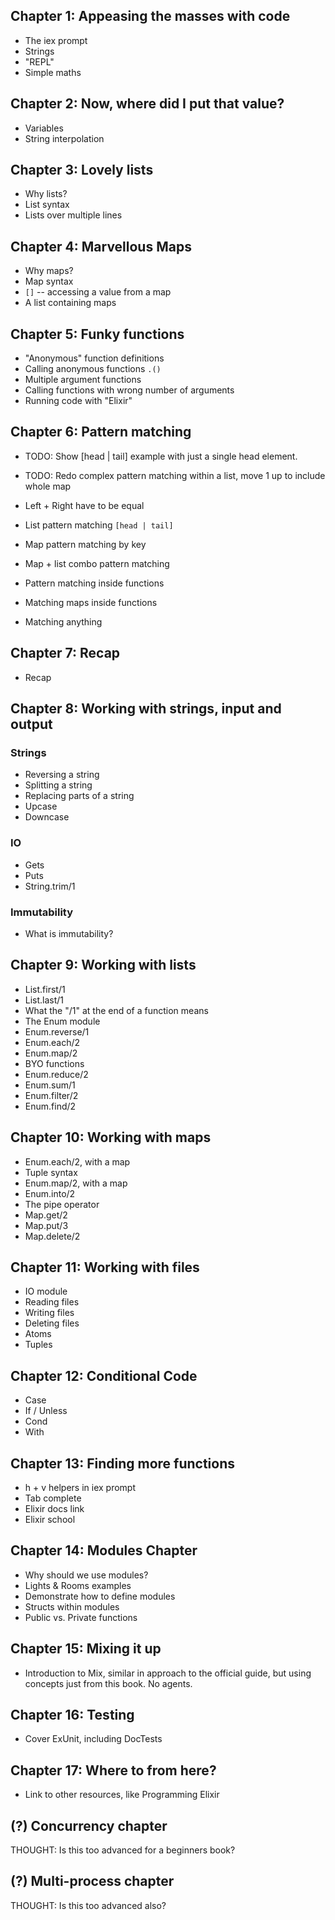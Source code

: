 ## Chapter 1: Appeasing the masses with code

* The iex prompt
* Strings
* "REPL"
* Simple maths

## Chapter 2: Now, where did I put that value?

* Variables
* String interpolation

## Chapter 3: Lovely lists

* Why lists?
* List syntax
* Lists over multiple lines

## Chapter 4: Marvellous Maps

* Why maps?
* Map syntax
* `[]` -- accessing a value from a map
* A list containing maps

## Chapter 5: Funky functions

* "Anonymous" function definitions
* Calling anonymous functions `.()`
* Multiple argument functions
* Calling functions with wrong number of arguments
* Running code with "Elixir"

## Chapter 6: Pattern matching

* TODO: Show [head | tail] example with just a single head element.
* TODO: Redo complex pattern matching within a list, move 1 up to include whole map

* Left + Right have to be equal
* List pattern matching `[head | tail]`
* Map pattern matching by key
* Map + list combo pattern matching
* Pattern matching inside functions
* Matching maps inside functions
* Matching anything

## Chapter 7: Recap

* Recap

## Chapter 8: Working with strings, input and output

### Strings

* Reversing a string
* Splitting a string
* Replacing parts of a string
* Upcase
* Downcase

### IO

* Gets
* Puts
* String.trim/1

### Immutability

* What is immutability?

## Chapter 9: Working with lists

* List.first/1
* List.last/1
* What the "/1" at the end of a function means
* The Enum module
* Enum.reverse/1
* Enum.each/2
* Enum.map/2
* BYO functions
* Enum.reduce/2
* Enum.sum/1
* Enum.filter/2
* Enum.find/2

## Chapter 10: Working with maps

* Enum.each/2, with a map
* Tuple syntax
* Enum.map/2, with a map
* Enum.into/2
* The pipe operator
* Map.get/2
* Map.put/3
* Map.delete/2

## Chapter 11: Working with files

* IO module
* Reading files
* Writing files
* Deleting files
* Atoms
* Tuples

## Chapter 12: Conditional Code

* Case
* If / Unless
* Cond
* With

## Chapter 13: Finding more functions

* h + v helpers in iex prompt
* Tab complete
* Elixir docs link
* Elixir school

## Chapter 14: Modules Chapter

* Why should we use modules?
* Lights & Rooms examples
* Demonstrate how to define modules
* Structs within modules
* Public vs. Private functions

## Chapter 15: Mixing it up

* Introduction to Mix, similar in approach to the official guide, but using concepts just from this book. No agents.

## Chapter 16: Testing

* Cover ExUnit, including DocTests

## Chapter 17: Where to from here?

* Link to other resources, like Programming Elixir

## (?) Concurrency chapter

THOUGHT: Is this too advanced for a beginners book?

## (?) Multi-process chapter

THOUGHT: Is this too advanced also?
